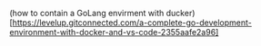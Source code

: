 (how to contain a GoLang envirment with ducker)[https://levelup.gitconnected.com/a-complete-go-development-environment-with-docker-and-vs-code-2355aafe2a96]